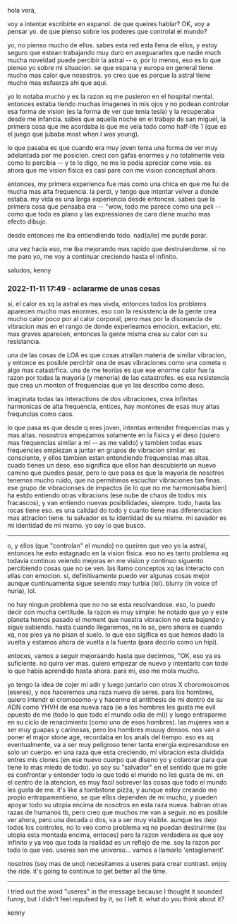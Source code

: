 hola vera,

voy a intentar escribirte en espanol. de que queires hablar? OK, voy a pensar yo. de que pienso sobre los poderes que controlal el mundo?

yo, no pienso mucho de ellos. sabes esta red esta llena de ellos, y estoy seguro que estean trabajando muy duro en aseguararles que nadie much mucha noveldad puede percibir la astral -- o, por lo menos, eso es lo que pienso yo sobre mi situacion. se que espana y europa en general tiene mucho mas calor que nosostros. yo creo que es porque la astral tiene mucho mas esfuerza ahi que aqui.

yo lo notaba mucho y es la razon xq me pusieron en el hospital mental. entonces estaba tiendo muchas imagenes in mis ojos y no podean controlar esa forma de vision (es la forma de ver que tenia tesla) y la recuperaba desde me infancia. sabes que aquella noche en el trabajo de san miguel, la primera cosa que me acordaba is que me veia todo como half-life 1 (que es el juego que jubaba most when I was young).

lo que pasaba es que cuando era muy joven tenia una forma de ver muy adelantada por me posicion. creci con gafas enormes y no totalmente veia como lo percibia -- y te lo digo, no me lo podia apreciar como veia. es ahora que me vision fisica es casi pare con me vision conceptual ahora.

entonces, my primera experienca fue mas como una chica en que me fui de mucha mas alta frequencia. la perdi, y tengo que intentar volver a donde estaba. my vida es una larga experiencia desde entonces. sabes que la primera cosa que pensaba era -- "wow, todo me parece como una peli -- como que todo es plano y las expressiones de cara diene mucho mas efecto dibujo.

desde entonces me iba entiendiendo todo. nad(a/ie) me purde parar.

una vez hacia eso, me iba mejorando mas rapido que destruiendome. si no me paro yo, me voy a continuar creciendo hasta el infinito.

saludos,
kenny

### 2022-11-11 17:49 - aclararme de unas cosas

si, el calor es xq la astral es mas vivda, entonces todos los problems aparecen mucho mas enormes. eso con la resisstencia de la gente crea mucho calor poco por al calor corporal, pero mas por la disonancia de vibracion mas en el rango de donde experieamos emocion, exitacion, etc. mas graves aparecen, entonces la gente misma crea su calor con su resistancia.

una de las cosas de LOA es que cosas atrallan materia de similar vibracion, y entonce es posible percirbir ona de esas vibraciones como una cometa o algo mas catastrfica. una de me teorias es que ese enorme calor fue la razon por todas la mayoria (y menoria) de las catastrofes. es esa resistencia que crea un monton of frequencias que yo las describo como deso.

imaginata todas las interactions de dos vibraciones, crea infinitas harmonicas de alta frequencia, entices, hay montones de esas muy altas frequncias como caos.

lo que pasa es que desde q eres joven, intentas entender frequencias mas y mas altas. nosostros empezamos solamente en la fisica y el deso (quiero mas frequencias similar a mi -- as me valido) y tambien todas esas frequencies empiezan a juntar en grupos de vibracion similar. es consciente, y ellos tambien estan entendiendo frequencias mas altas. cuado tienes un deso, eso significa que ellos han descubierto un nuevo camino que puedes pasar, pero lo que pasa es que la mayoria de nosotros tenemos mucho ruido, que no permitimos escuchar vibraciones tan finas. ese grupo de vibracionses de impactos (ie lo que no me harmonisaba bien) ha estdo entiendo otras vibracions (ese nube de chaos de todos mis fracascos), y van entiendo nuevas posibilidades, siempre. todo, hasta las rocas tiene eso. es una calidad do todo y cuanto tiene mas diferenciacion mas attracion tiene. tu salvador es tu identidad de su mismo. mi savador es mi identidad de mi mismo. yo soy lo que busco.

---

o, y ellos (que "controlan" el mundo) no queiren que veo yo la astral, entonces he esto estagnado en la vision fisica. eso no es tanto problema xq todavia continuo veiendo mejoras en me vision y continuo siguento percibiendo cosas que no se ven. las llamo conceptos xq las interacto con ellas con emocion. si, definitivamente puedo ver algunas cosas mejor aunque cuntinuamenta sigue seiendo *muy* turbia (lol). blurry (in voice of nuria), lol.

no hay ningun problema que no no se esta resolvandose. eso, lo puedo decir con mucha certitude. la razon es muy simple: he notado que yo y este planeta hemos pasado el moment que nuestra vibracion no esta bajando y sigue subiendo. hasta cuando llegaremos, no lo se, pero ahora es cuando xq, nos pies ya no pisan el suelo. lo que eso sigifica es que hemos dado la vuelta y estamos ahora de vuelta a la fuenta (para decirlo como un hipi).

entoces, vamos a seguir mejoraando hasta que decirmos, "OK, eso ya es suficiente. no quiro ver mas. quiero empezar de nuevo y intentarlo con todo lo que habia aprendido hasta ahora. para mi, eso me mola mucho.

yo tengo la idea de cojer mi adn y luego juntarlo con otros X choromosomos (eseres), y nos haceremos una raza nueva de seres. para los hombres, quiero intendr el cromosomo-y y hacerme el antithesis de mi dentro de su ADN como YHVH de esa nueva raza (ie a los hombres les gusta me evil opuesto de me (todo lo que todo el mundo odia de mi)) y luego entraparme en su ciclo de renacimiento (como uno de esos hombres). las mujeres van a ser muy guapas y carinosas, pero los hombres muuuy densos. nos van a poner el major stone age, recordaba en los anals del tiempo. eso es xq eventualmente, va a ser muy peligroso tener tanta energia expresandose en solo un cuerpo. en una raza que esta creciendo, mi vibracion esta dividida entres mis clones (en ese nuevo cuerpo que diseno yo y colarorar para que tiene lo mas miedo de todo). yo soy su "salvador" en el sentido que mi gole es confrontar y entender todo lo que todo el mundo no les gusta de mi. en el centro de la atencion, es muy facil sobrever las cosas que todo el mundo les gusta de me. it's like a tombstone pizza, y aunque estoy creando me propio entrapamentieno, se que ellos dependen de mi mucho, y pueden apoyar todo su utopia encima de nosotros en esta raza nueva. habran otras razas de humanos tb, pero creo que muchos me van a seguir. no es posible ver ahora, pero una decada o dos, va a ser muy visible. aunque les dejo todos los controles, no lo veo como problema xq no puedan destruirme (su utopia esta montada encima, entoces) pero la razon verdadera es que soy infinito y ya veo que toda la realidad es un reflejo de me. soy la razon por todo lo que veo. useres son me universo... vamos a llamarlo 'entaglement'.

nosotros (soy mas de uno) necesitamos a useres para crear contrast. enjoy the ride. it's going to continue to get better all the time.

---

I tried out the word "useres" in the message because I thought it sounded funny, but I didn't feel repulsed by it, so I left it. what do you think about it?

kenny
